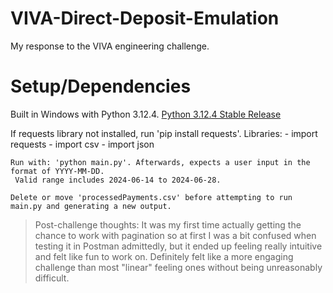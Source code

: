 
# VIVA-Direct-Deposit-Emulation
My response to the VIVA engineering challenge.

# Setup/Dependencies

Built in Windows with Python 3.12.4. [Python 3.12.4 Stable Release](https://www.python.org/downloads/release/python-3124)
	
If requests library not installed, run 'pip install requests'.
	Libraries:
	 - import requests
	 - import csv
	 - import json
	 
	Run with: 'python main.py'. Afterwards, expects a user input in the format of YYYY-MM-DD.
	 Valid range includes 2024-06-14 to 2024-06-28.

	Delete or move 'processedPayments.csv' before attempting to run main.py and generating a new output.

> Post-challenge thoughts: It was my first time actually getting the chance to work with pagination so at first I was a bit confused when testing it in Postman admittedly, but it ended up feeling really intuitive and felt like fun to work on. Definitely felt like a more engaging challenge than most "linear" feeling ones without being unreasonably difficult.


